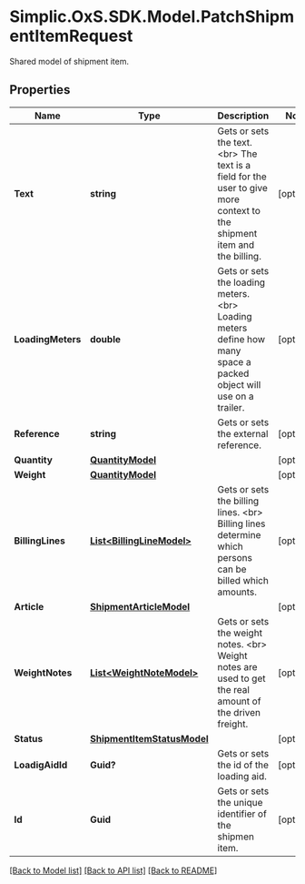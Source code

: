 # Simplic.OxS.SDK.Model.PatchShipmentItemRequest
Shared model of shipment item.

## Properties

Name | Type | Description | Notes
------------ | ------------- | ------------- | -------------
**Text** | **string** | Gets or sets the text.  &lt;br&gt;  The text is a field for the user to give more context to the shipment item and the billing.   | [optional] 
**LoadingMeters** | **double** | Gets or sets the loading meters.  &lt;br&gt;  Loading meters define how many space a packed object will use on a trailer.   | [optional] 
**Reference** | **string** | Gets or sets the external reference. | [optional] 
**Quantity** | [**QuantityModel**](QuantityModel.md) |  | [optional] 
**Weight** | [**QuantityModel**](QuantityModel.md) |  | [optional] 
**BillingLines** | [**List&lt;BillingLineModel&gt;**](BillingLineModel.md) | Gets or sets the billing lines.  &lt;br&gt;  Billing lines determine which persons can be billed which amounts.   | [optional] 
**Article** | [**ShipmentArticleModel**](ShipmentArticleModel.md) |  | [optional] 
**WeightNotes** | [**List&lt;WeightNoteModel&gt;**](WeightNoteModel.md) | Gets or sets the weight notes.  &lt;br&gt;  Weight notes are used to get the real amount of the driven freight.   | [optional] 
**Status** | [**ShipmentItemStatusModel**](ShipmentItemStatusModel.md) |  | [optional] 
**LoadigAidId** | **Guid?** | Gets or sets the id of the loading aid. | [optional] 
**Id** | **Guid** | Gets or sets the unique identifier of the shipmen item. | [optional] 

[[Back to Model list]](../README.md#documentation-for-models) [[Back to API list]](../README.md#documentation-for-api-endpoints) [[Back to README]](../README.md)

